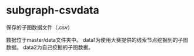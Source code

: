 # subgraph-csvdata
保存的子图数据文件（.csv）

数据位于master/data文件夹中。
data1为使用大赛提供的线索节点挖掘到的子图数据。
data2为自己挖掘的子图数据。
